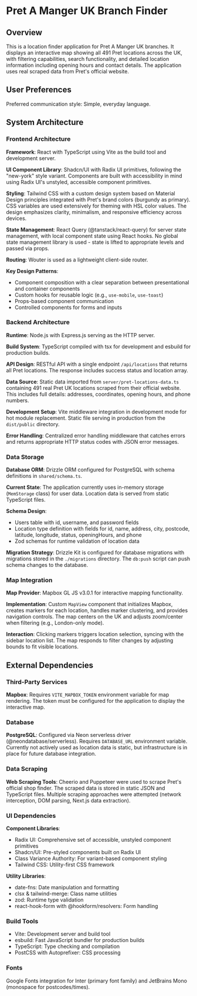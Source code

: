 # Pret A Manger UK Branch Finder

## Overview

This is a location finder application for Pret A Manger UK branches. It displays an interactive map showing all 491 Pret locations across the UK, with filtering capabilities, search functionality, and detailed location information including opening hours and contact details. The application uses real scraped data from Pret's official website.

## User Preferences

Preferred communication style: Simple, everyday language.

## System Architecture

### Frontend Architecture

**Framework**: React with TypeScript using Vite as the build tool and development server.

**UI Component Library**: Shadcn/UI with Radix UI primitives, following the "new-york" style variant. Components are built with accessibility in mind using Radix UI's unstyled, accessible component primitives.

**Styling**: Tailwind CSS with a custom design system based on Material Design principles integrated with Pret's brand colors (burgundy as primary). CSS variables are used extensively for theming with HSL color values. The design emphasizes clarity, minimalism, and responsive efficiency across devices.

**State Management**: React Query (@tanstack/react-query) for server state management, with local component state using React hooks. No global state management library is used - state is lifted to appropriate levels and passed via props.

**Routing**: Wouter is used as a lightweight client-side router.

**Key Design Patterns**:
- Component composition with a clear separation between presentational and container components
- Custom hooks for reusable logic (e.g., `use-mobile`, `use-toast`)
- Props-based component communication
- Controlled components for forms and inputs

### Backend Architecture

**Runtime**: Node.js with Express.js serving as the HTTP server.

**Build System**: TypeScript compiled with tsx for development and esbuild for production builds.

**API Design**: RESTful API with a single endpoint `/api/locations` that returns all Pret locations. The response includes success status and location array.

**Data Source**: Static data imported from `server/pret-locations-data.ts` containing 491 real Pret UK locations scraped from their official website. This includes full details: addresses, coordinates, opening hours, and phone numbers.

**Development Setup**: Vite middleware integration in development mode for hot module replacement. Static file serving in production from the `dist/public` directory.

**Error Handling**: Centralized error handling middleware that catches errors and returns appropriate HTTP status codes with JSON error messages.

### Data Storage

**Database ORM**: Drizzle ORM configured for PostgreSQL with schema definitions in `shared/schema.ts`.

**Current State**: The application currently uses in-memory storage (`MemStorage` class) for user data. Location data is served from static TypeScript files.

**Schema Design**:
- Users table with id, username, and password fields
- Location type definition with fields for id, name, address, city, postcode, latitude, longitude, status, openingHours, and phone
- Zod schemas for runtime validation of location data

**Migration Strategy**: Drizzle Kit is configured for database migrations with migrations stored in the `./migrations` directory. The `db:push` script can push schema changes to the database.

### Map Integration

**Map Provider**: Mapbox GL JS v3.0.1 for interactive mapping functionality.

**Implementation**: Custom `MapView` component that initializes Mapbox, creates markers for each location, handles marker clustering, and provides navigation controls. The map centers on the UK and adjusts zoom/center when filtering (e.g., London-only mode).

**Interaction**: Clicking markers triggers location selection, syncing with the sidebar location list. The map responds to filter changes by adjusting bounds to fit visible locations.

## External Dependencies

### Third-Party Services

**Mapbox**: Requires `VITE_MAPBOX_TOKEN` environment variable for map rendering. The token must be configured for the application to display the interactive map.

### Database

**PostgreSQL**: Configured via Neon serverless driver (@neondatabase/serverless). Requires `DATABASE_URL` environment variable. Currently not actively used as location data is static, but infrastructure is in place for future database integration.

### Data Scraping

**Web Scraping Tools**: Cheerio and Puppeteer were used to scrape Pret's official shop finder. The scraped data is stored in static JSON and TypeScript files. Multiple scraping approaches were attempted (network interception, DOM parsing, Next.js data extraction).

### UI Dependencies

**Component Libraries**:
- Radix UI: Comprehensive set of accessible, unstyled component primitives
- Shadcn/UI: Pre-styled components built on Radix UI
- Class Variance Authority: For variant-based component styling
- Tailwind CSS: Utility-first CSS framework

**Utility Libraries**:
- date-fns: Date manipulation and formatting
- clsx & tailwind-merge: Class name utilities
- zod: Runtime type validation
- react-hook-form with @hookform/resolvers: Form handling

### Build Tools

- Vite: Development server and build tool
- esbuild: Fast JavaScript bundler for production builds
- TypeScript: Type checking and compilation
- PostCSS with Autoprefixer: CSS processing

### Fonts

Google Fonts integration for Inter (primary font family) and JetBrains Mono (monospace for postcodes/times).
